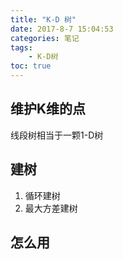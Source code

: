 ```yaml
---
title: "K-D 树"
date: 2017-8-7 15:04:53
categories: 笔记
tags:
    - K-D树
toc: true
---
```


## 维护K维的点
线段树相当于一颗1-D树

## 建树
1. 循环建树
2. 最大方差建树

## 怎么用


